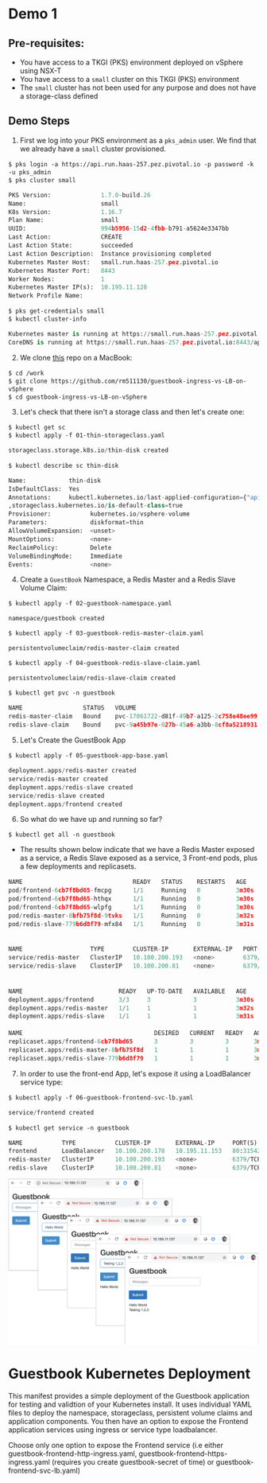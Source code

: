 # Demo 1

## Pre-requisites:

- You have access to a TKGI (PKS) environment deployed on vSphere using NSX-T
- You have access to a `small` cluster on this TKGI (PKS) environment
- The `small` cluster has not been used for any purpose and does not have a storage-class defined

## Demo Steps

1. First we log into your PKS environment as a `pks_admin` user. We find that we already have a `small` cluster provisioned.

```
$ pks login -a https://api.run.haas-257.pez.pivotal.io -p password -k -u pks_admin
$ pks cluster small
```
```python
PKS Version:              1.7.0-build.26
Name:                     small
K8s Version:              1.16.7
Plan Name:                small
UUID:                     994b5956-15d2-4fbb-b791-a5624e3347bb
Last Action:              CREATE
Last Action State:        succeeded
Last Action Description:  Instance provisioning completed
Kubernetes Master Host:   small.run.haas-257.pez.pivotal.io
Kubernetes Master Port:   8443
Worker Nodes:             1
Kubernetes Master IP(s):  10.195.11.128
Network Profile Name:
```
```
$ pks get-credentials small
$ kubectl cluster-info
```
```python
Kubernetes master is running at https://small.run.haas-257.pez.pivotal.io:8443
CoreDNS is running at https://small.run.haas-257.pez.pivotal.io:8443/api/v1/namespaces/kube-system/services/kube-dns:dns/proxy
```

2. We clone [this](https://github.com/rm511130/guestbook-ingress-vs-LB-on-vSphere) repo on a MacBook:

```
$ cd /work
$ git clone https://github.com/rm511130/guestbook-ingress-vs-LB-on-vSphere
$ cd guestbook-ingress-vs-LB-on-vSphere
```

3. Let's check that there isn't a storage class and then let's create one:

```
$ kubectl get sc
$ kubectl apply -f 01-thin-storageclass.yaml
```
```python
storageclass.storage.k8s.io/thin-disk created
```
```
$ kubectl describe sc thin-disk
```
```python
Name:            thin-disk
IsDefaultClass:  Yes
Annotations:     kubectl.kubernetes.io/last-applied-configuration={"apiVersion":"storage.k8s.io/v1","kind":"StorageClass","metadata":{"annotations":{"storageclass.kubernetes.io/is-default-class":"true"},"name":"thin-disk"},"parameters":{"diskformat":"thin"},"provisioner":"kubernetes.io/vsphere-volume"}
,storageclass.kubernetes.io/is-default-class=true
Provisioner:           kubernetes.io/vsphere-volume
Parameters:            diskformat=thin
AllowVolumeExpansion:  <unset>
MountOptions:          <none>
ReclaimPolicy:         Delete
VolumeBindingMode:     Immediate
Events:                <none>
```

4. Create a `GuestBook` Namespace, a Redis Master and a Redis Slave Volume Claim:

```
$ kubectl apply -f 02-guestbook-namespace.yaml
```
```
namespace/guestbook created
```
```
$ kubectl apply -f 03-guestbook-redis-master-claim.yaml
```
```
persistentvolumeclaim/redis-master-claim created
```
```
$ kubectl apply -f 04-guestbook-redis-slave-claim.yaml
```
```
persistentvolumeclaim/redis-slave-claim created
```
```
$ kubectl get pvc -n guestbook 
```
```python
NAME                 STATUS   VOLUME                                     CAPACITY   ACCESS MODES   STORAGECLASS   AGE
redis-master-claim   Bound    pvc-17061722-d81f-49b7-a125-2c758e48ee99   2Gi        RWO            thin-disk      8m57s
redis-slave-claim    Bound    pvc-9a45b97e-027b-45a6-a3bb-8cf8a5218931   2Gi        RWO            thin-disk      7m35s
```

5. Let's Create the GuestBook App

```
$ kubectl apply -f 05-guestbook-app-base.yaml 
```
```python
deployment.apps/redis-master created
service/redis-master created
deployment.apps/redis-slave created
service/redis-slave created
deployment.apps/frontend created
```

6. So what do we have up and running so far?

```
$ kubectl get all -n guestbook
```

- The results shown below indicate that we have a Redis Master exposed as a service, a Redis Slave exposed as a service, 3 Front-end pods, plus a few deployments and replicasets.

```python
NAME                               READY   STATUS    RESTARTS   AGE
pod/frontend-6cb7f8bd65-fmcpg      1/1     Running   0          3m30s
pod/frontend-6cb7f8bd65-hthqx      1/1     Running   0          3m30s
pod/frontend-6cb7f8bd65-wlpfg      1/1     Running   0          3m30s
pod/redis-master-8bfb75f8d-9tvks   1/1     Running   0          3m32s
pod/redis-slave-779b6d8f79-mfx84   1/1     Running   0          3m31s


NAME                   TYPE        CLUSTER-IP       EXTERNAL-IP   PORT(S)    AGE
service/redis-master   ClusterIP   10.100.200.193   <none>        6379/TCP   3m31s
service/redis-slave    ClusterIP   10.100.200.81    <none>        6379/TCP   3m31s


NAME                           READY   UP-TO-DATE   AVAILABLE   AGE
deployment.apps/frontend       3/3     3            3           3m30s
deployment.apps/redis-master   1/1     1            1           3m32s
deployment.apps/redis-slave    1/1     1            1           3m31s

NAME                                     DESIRED   CURRENT   READY   AGE
replicaset.apps/frontend-6cb7f8bd65      3         3         3       3m31s
replicaset.apps/redis-master-8bfb75f8d   1         1         1       3m33s
replicaset.apps/redis-slave-779b6d8f79   1         1         1       3m32s
```

7. In order to use the front-end App, let's  expose it using a LoadBalancer service type:

```
$ kubectl apply -f 06-guestbook-frontend-svc-lb.yaml 
```
```python
service/frontend created
```
```
$ kubectl get service -n guestbook 
```
```python
NAME           TYPE           CLUSTER-IP       EXTERNAL-IP     PORT(S)        AGE
frontend       LoadBalancer   10.100.200.178   10.195.11.153   80:31542/TCP   12s
redis-master   ClusterIP      10.100.200.193   <none>          6379/TCP       11m
redis-slave    ClusterIP      10.100.200.81    <none>          6379/TCP       11m
```
![](./images/GG1.png)





# Guestbook Kubernetes Deployment

This manifest provides a simple deployment of the Guestbook application for testing and validtion of your Kubernetes install.  It uses individual YAML files to deploy the namespace, storageclass, persistent volume claims and application components.  You then have an option to expose the Frontend application services using ingress or service type loadbalancer.  

Choose only one option to expose the Frontend service (i.e either guestbook-frontend-http-ingress.yaml, guestbook-frontend-https-ingress.yaml (requires you create guestbook-secret of time) or guestbook-frontend-svc-lb.yaml)
